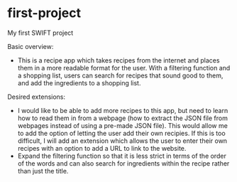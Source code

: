 # first-project
My first SWIFT project

Basic overview: 
- This is a recipe app which takes recipes from the internet and places them in a more readable format for the user. With a filtering function and a shopping list, users can search for recipes that sound good to them, and add the ingredients to a shopping list.

Desired extensions:
- I would like to be able to add more recipes to this app, but need to learn how to read them in from a webpage (how to extract the JSON file from webpages instead of using a pre-made JSON file). This would allow me to add the option of letting the user add their own recipies. If this is too difficult, I will add an extension which allows the user to enter their own recipes with an option to add a URL to link to the website.
- Expand the filtering function so that it is less strict in terms of the order of the words and can also search for ingredients within the recipe rather than just the title.
